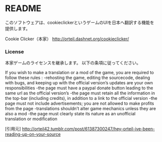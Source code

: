 # README #

このソフトウェアは、cookieclickerというゲームのUIを日本へ翻訳する機能を提供します。

Cookie Clicker（本家）
http://orteil.dashnet.org/cookieclicker/



### License ###

本家ゲームのライセンスを継承します。
以下の条項に従ってください。

If you wish to make a translation or a mod of the game, you are required to follow these rules :
-rehosting the game, editing the sourcecode, dealing with bugs, and keeping up with the official version’s updates are your own responsibilities
-the page must have a paypal donate button leading to the same url as the official version’s
-the page must retain all the information in the top-bar (including credits), in addition to a link to the official version
-the page must not include advertisements; you are not allowed to make profits from the page
-translations shouldn’t alter game mechanics unless they are also a mod
-the page must clearly state its nature as an unofficial translation or modification

[引用元]
http://orteil42.tumblr.com/post/61387300247/hey-orteil-ive-been-reading-up-on-your-source




